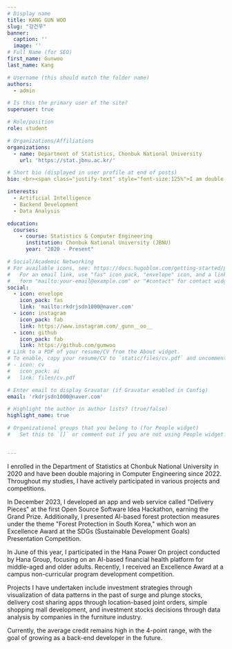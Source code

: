 ```yaml
---
# Display name
title: KANG GUN WOO
slug: "강건우"
banner:
  caption: ''
  image: ''
# Full Name (for SEO)
first_name: Gunwoo
last_name: Kang

# Username (this should match the folder name)
authors:
  - admin

# Is this the primary user of the site?
superuser: true

# Role/position
role: student

# Organizations/Affiliations
organizations:
  - name: Department of Statistics, Chonbuk National University
    url: 'https://stat.jbnu.ac.kr/'

# Short bio (displayed in user profile at end of posts)
bio: <br><span class="justify-text" style="font-size:125%">I am double majoring in Statistics and Computer Engineering at Chonbuk National University.<br> Currently, my grades are in the 4-point range, focusing my studies on data analysis, programming, algorithms, and databases.<br>Through this, I am building a foundation in backend development and artificial intelligence.<br>I have experience conducting securities data analysis and web development projects using Python, R, and JavaScript.</span>

interests:
  - Artificial Intelligence
  - Backend Development
  - Data Analysis

education:
  courses:
    - course: Statistics & Computer Engineering
      institution: Chonbuk National University (JBNU)
      year: "2020 - Present"

# Social/Academic Networking
# For available icons, see: https://docs.hugoblox.com/getting-started/page-builder/#icons
#   For an email link, use "fas" icon pack, "envelope" icon, and a link in the
#   form "mailto:your-email@example.com" or "#contact" for contact widget.
social:
  - icon: envelope
    icon_pack: fas
    link: 'mailto:rkdrjsdn1000@naver.com'
  - icon: instagram
    icon_pack: fab
    link: https://www.instagram.com/_gunn__oo__
  - icon: github
    icon_pack: fab
    link: https://github.com/gumwoo
# Link to a PDF of your resume/CV from the About widget.
# To enable, copy your resume/CV to `static/files/cv.pdf` and uncomment the lines below.
# - icon: cv
#   icon_pack: ai
#   link: files/cv.pdf

# Enter email to display Gravatar (if Gravatar enabled in Config)
email: 'rkdrjsdn1000@naver.com'

# Highlight the author in author lists? (true/false)
highlight_name: true

# Organizational groups that you belong to (for People widget)
#   Set this to `[]` or comment out if you are not using People widget.


---
```


<span class="justify-text">I enrolled in the Department of Statistics at Chonbuk National University in 2020 and have been double majoring in Computer Engineering since 2022. Throughout my studies, I have actively participated in various projects and competitions.

In December 2023, I developed an app and web service called "Delivery Pieces" at the first Open Source Software Idea Hackathon, earning the Grand Prize. Additionally, I presented AI-based forest protection measures under the theme "Forest Protection in South Korea," which won an Excellence Award at the SDGs (Sustainable Development Goals) Presentation Competition.

In June of this year, I participated in the Hana Power On project conducted by Hana Group, focusing on an AI-based financial health platform for middle-aged and older adults. Recently, I received an Excellence Award at a campus non-curricular program development competition.

Projects I have undertaken include investment strategies through visualization of data patterns in the past of surge and plunge stocks, delivery cost sharing apps through location-based joint orders, simple shopping mall development, and investment stocks decisions through data analysis by companies in the furniture industry.

Currently, the average credit remains high in the 4-point range, with the goal of growing as a back-end developer in the future.</span>
